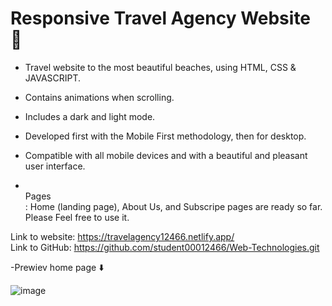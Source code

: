 # Responsive Travel Agency Website 🌊


- Travel website to the most beautiful beaches, using HTML, CSS & JAVASCRIPT.
- Contains animations when scrolling.
- Includes a dark and light mode.
- Developed first with the Mobile First methodology, then for desktop.
- Compatible with all mobile devices and with a beautiful and pleasant user interface.

- <br>Pages</br>: Home (landing page), About Us, and Subscripe pages are ready so far. Please Feel free to use it. <br>

Link to website: https://travelagency12466.netlify.app/ <br>
Link to GitHub: https://github.com/student00012466/Web-Technologies.git 

-Prewiev home page ⬇️

![image](https://user-images.githubusercontent.com/93251782/144607870-abb1870e-6ae3-4d23-982b-1b54007d0ec9.png)
